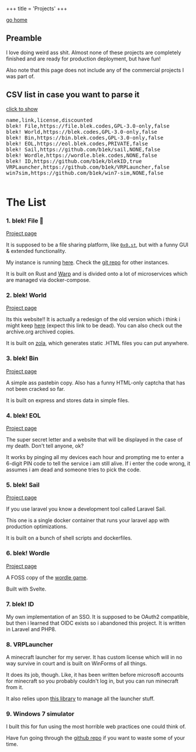 +++
title = 'Projects'
+++

<link href='/dropdown.css' rel='stylesheet'>

[go home](/)

## Preamble
I love doing weird ass shit. Almost none of these projects are completely finished and are ready for production deployment, but have fun!

Also note that this page does not include any of the commercial projects I was part of.

## CSV list in case you want to parse it
<a href='#csv-list'>click to show</a>
<div class='dropdown' id='csv-list'>
    <pre>
name,link,license,discounted
blek! File,https://file.blek.codes,GPL-3.0-only,false
blek! World,https://blek.codes,GPL-3.0-only,false
blek! Bin,https://bin.blek.codes,GPL-3.0-only,false
blek! EOL,https://eol.blek.codes,PRIVATE,false
blek! Sail,https://github.com/b1ek/sail,NONE,false
blek! Wordle,https://wordle.blek.codes,NONE,false
blek! ID,https://github.com/b1ek/blekID,true
VRPLauncher,https://github.com/b1ek/VRPLauncher,false
win7sim,https://github.com/b1ek/win7-sim,NONE,false
    </pre>
</div>

# The List

### 1. blek! File 🌠
[Project page](/projects/file)

It is supposed to be a file sharing platform, like [`0x0.st`](https://0x0.st), but with a funny GUI & extended functionality.

My instance is running [here](https://file.blek.codes). Check the [git repo](https://git.blek.codes/blek/bfile) for other instances.

It is built on Rust and [Warp](https://github.com/seanmonstar/warp) and is divided onto a lot of microservices which are managed via docker-compose.

### 2. blek! World
[Project page](/projects/world)

Its this website!! It is actually a redesign of the old version which i think i might keep [here](https://old-1.blek.codes) (expect this link to be dead). You can also check out the archive.org archived copies.

It is built on [zola](https://getzola.org), which generates static .HTML files you can put anywhere.

### 3. blek! Bin
[Project page](/projects/bin)

A simple ass pastebin copy. Also has a funny HTML-only captcha that has not been cracked so far.

It is built on express and stores data in simple files.

### 4. blek! EOL
[Project page](/projects/eol)

The super secret letter and a website that will be displayed in the case of my death. Don't tell anyone, ok?

It works by pinging all my devices each hour and prompting me to enter a 6-digit PIN code to tell the service i am still alive. If i enter the code wrong, it assumes i am dead and someone tries to pick the code.

### 5. blek! Sail
[Project page](/projects/sail)

If you use laravel you know a development tool called Laravel Sail.

This one is a single docker container that runs your laravel app with production optimizations.

It is built on a bunch of shell scripts and dockerfiles.

### 6. blek! Wordle
[Project page](/projects/wordle)

A FOSS copy of the [wordle game](https://www.nytimes.com/games/wordle/index.html).

Built with Svelte.

### 7. blek! ID
My own implementation of an SSO. It is supposed to be OAuth2 compatible, but then i learned that OIDC exists so i abandoned this project. It is written in Laravel and PHP8.

### 8. VRPLauncher
A minecraft launcher for my server. It has custom license which will in no way survive in court and is built on WinForms of all things.

It does its job, though. Like, it has been written before microsoft accounts for minecraft so you probably couldn't log in, but you can run minecraft from it.

It also relies upon [this library](https://github.com/CmlLib/CmlLib.Core) to manage all the launcher stuff.

### 9. Windows 7 simulator
I built this for fun using the most horrible web practices one could think of.

Have fun going through the [github repo](https://github.com/b1ek/win7-sim) if you want to waste some of your time.